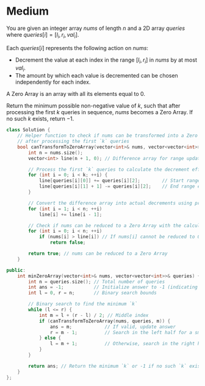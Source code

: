 # Medium

You are given an integer array $nums$ of length $n$ and a 2D array $queries$ where $queries[i] = [l_i, r_i, val_i]$.

Each $queries[i]$ represents the following action on $nums$:

- Decrement the value at each index in the range $[l_i, r_i]$ in $nums$ by at most $val_i$.
- The amount by which each value is decremented can be chosen independently for each index.

A Zero Array is an array with all its elements equal to $0$.

Return the minimum possible non-negative value of $k$, such that after processing the first $k$ queries in sequence, $nums$ becomes a Zero Array. If no such $k$ exists, return $-1$.

```cpp
class Solution {
    // Helper function to check if nums can be transformed into a Zero Array 
    // after processing the first `k` queries
    bool canTransformToZeroArray(vector<int>& nums, vector<vector<int>>& queries, int k) {
        int n = nums.size();
        vector<int> line(n + 1, 0); // Difference array for range updates

        // Process the first `k` queries to calculate the decrement effects
        for (int i = 0; i < k; ++i) {
            line[queries[i][0]] += queries[i][2];        // Start range effect
            line[queries[i][1] + 1] -= queries[i][2];    // End range effect
        }

        // Convert the difference array into actual decrements using prefix sum
        for (int i = 1; i < n; ++i)
            line[i] += line[i - 1];

        // Check if nums can be reduced to a Zero Array with the calculated decrements
        for (int i = 0; i < n; ++i)
            if (nums[i] > line[i]) // If nums[i] cannot be reduced to 0, return false
                return false;

        return true; // nums can be reduced to a Zero Array
    }

public:
    int minZeroArray(vector<int>& nums, vector<vector<int>>& queries) {
        int n = queries.size(); // Total number of queries
        int ans = -1;           // Initialize answer to -1 (indicating no valid `k`)
        int l = 0, r = n;       // Binary search bounds

        // Binary search to find the minimum `k`
        while (l <= r) {
            int m = l + (r - l) / 2; // Middle index
            if (canTransformToZeroArray(nums, queries, m)) {
                ans = m;            // If valid, update answer
                r = m - 1;          // Search in the left half for a smaller `k`
            } else {
                l = m + 1;          // Otherwise, search in the right half
            }
        }

        return ans; // Return the minimum `k` or -1 if no such `k` exists
    }
};

```
